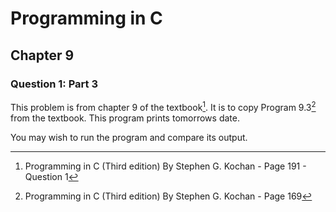 # Programming in C
## Chapter 9
### Question 1: Part 3

This problem is from chapter 9 of the textbook[^1]. It is to copy Program 9.3[^2] from the textbook. This program prints tomorrows date.

You may wish to run the program and compare its output.


[^1]: Programming in C (Third edition) By Stephen G. Kochan - Page 191 - Question 1
[^2]: Programming in C (Third edition) By Stephen G. Kochan - Page 169